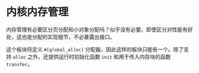 ﻿# 内核内存管理

内存管理有必要区分页分配和小对象分配吗？似乎没有必要。即使区分对性能有好处，这也是分配的实现细节，不必暴露出接口。

这个板块将定义 `#[global_alloc]` 分配器，因此这样的板块只能有一个。除了支持 `alloc` 之外，还提供运行时初始化函数 `init` 和用于传入内存块的函数 `transfer`。

